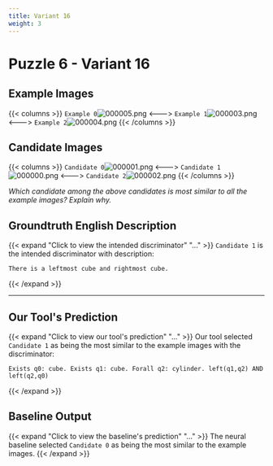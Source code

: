 ```yaml
---
title: Variant 16
weight: 3
---
```


# Puzzle 6 - Variant 16

## Example Images
{{< columns >}}
`Example 0`![000005.png](/clevr-variants/circle-at-ends/fovariant-16/render/images/CLEVR_val_000005.png)
<--->
`Example 1`![000003.png](/clevr-variants/circle-at-ends/fovariant-16/render/images/CLEVR_val_000003.png)
<--->
`Example 2`![000004.png](/clevr-variants/circle-at-ends/fovariant-16/render/images/CLEVR_val_000004.png)
{{< /columns >}}

## Candidate Images
{{< columns >}}
`Candidate 0`![000001.png](/clevr-variants/circle-at-ends/fovariant-16/render/images/CLEVR_val_000001.png)
<--->
`Candidate 1`![000000.png](/clevr-variants/circle-at-ends/fovariant-16/render/images/CLEVR_val_000000.png)
<--->
`Candidate 2`![000002.png](/clevr-variants/circle-at-ends/fovariant-16/render/images/CLEVR_val_000002.png)
{{< /columns >}}

*Which candidate among the above candidates is most similar to all the example images? Explain why.*

## Groundtruth English Description

{{< expand "Click to view the intended discriminator" "..." >}}
`Candidate 1` is the intended discriminator with description:
```plaintext 
There is a leftmost cube and rightmost cube.
```
{{< /expand >}}

---



## Our Tool's Prediction

{{< expand "Click to view our tool's prediction" "..." >}}
Our tool selected `Candidate 1` as being the most similar to the example images with the discriminator:
```plaintext
Exists q0: cube. Exists q1: cube. Forall q2: cylinder. left(q1,q2) AND left(q2,q0)
```
{{< /expand >}}



## Baseline Output

{{< expand "Click to view the baseline's prediction" "..." >}}
The neural baseline selected `Candidate 0` as being the most similar to the example images.
{{< /expand >}}

